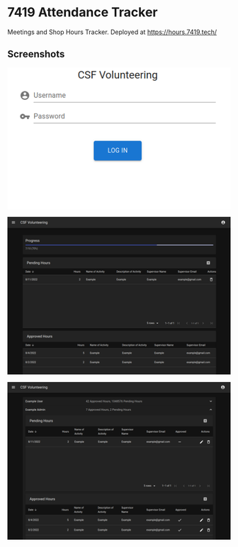 # 7419 Attendance Tracker

Meetings and Shop Hours Tracker. Deployed at <https://hours.7419.tech/>

## Screenshots

![](pix/1.png)

![](pix/2.png)

![](pix/3.png)
